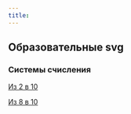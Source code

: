 ```yaml
---
title:
---
```


## Образовательные svg

### Системы счисления

[Из 2 в 10](https://rawgit.com/belomir/svg/master/src/edu/2to10.svg)

[Из 8 в 10](https://rawgit.com/belomir/svg/master/src/edu/8to10.svg)
